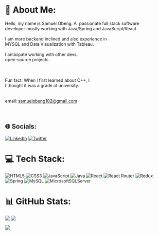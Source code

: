 # 💫 About Me:
Hello, my name is Samuel Obeng. A  passionate full stack software<br>developer mostly working with Java/Spring and JavaScript/React.<br><br> 
I am more backend inclined and also experience in <br>MYSQL and Data Visualization with Tableau.<br><br>I anticipate working with other devs.<br>                    open-source projects.<br><br><br>           
Fun fact: When I first learned about C++, I<br>I thought it was a grade at university.<br><br><br> email: samuelobeng102@gmail.com<br><br><br>


## 🌐 Socials:
[![LinkedIn](https://img.shields.io/badge/LinkedIn-%230077B5.svg?logo=linkedin&logoColor=white)](https://linkedin.com/in/https://www.linkedin.com/in/samuel-obeng-7282a61b3/?lipi=urn%3Ali%3Apage%3Ad_flagship3_feed%3B2VYNtivbSdKMd%2FihUxDbLA%3D%3D) [![Twitter](https://img.shields.io/badge/Twitter-%231DA1F2.svg?logo=Twitter&logoColor=white)](https://twitter.com/@samobeng14Dev) 

# 💻 Tech Stack:
![HTML5](https://img.shields.io/badge/html5-%23E34F26.svg?style=flat-square&logo=html5&logoColor=white) ![CSS3](https://img.shields.io/badge/css3-%231572B6.svg?style=flat-square&logo=css3&logoColor=white) ![JavaScript](https://img.shields.io/badge/javascript-%23323330.svg?style=flat-square&logo=javascript&logoColor=%23F7DF1E) ![Java](https://img.shields.io/badge/java-%23ED8B00.svg?style=flat-square&logo=java&logoColor=white) ![React](https://img.shields.io/badge/react-%2320232a.svg?style=flat-square&logo=react&logoColor=%2361DAFB) ![React Router](https://img.shields.io/badge/React_Router-CA4245?style=flat-square&logo=react-router&logoColor=white) ![Redux](https://img.shields.io/badge/redux-%23593d88.svg?style=flat-square&logo=redux&logoColor=white) ![Spring](https://img.shields.io/badge/spring-%236DB33F.svg?style=flat-square&logo=spring&logoColor=white) ![MySQL](https://img.shields.io/badge/mysql-%2300f.svg?style=flat-square&logo=mysql&logoColor=white) ![MicrosoftSQLServer](https://img.shields.io/badge/Microsoft%20SQL%20Sever-CC2927?style=flat-square&logo=microsoft%20sql%20server&logoColor=white)
# 📊 GitHub Stats:

<img align="left" src="https://github-readme-stats.vercel.app/api?username=samobeng14Dev&theme=darcula&hide_border=true&include_all_commits=false&count_private=false"/>

<img align="left" src="https://github-readme-streak-stats.herokuapp.com/?user=samobeng14Dev&theme=darcula&hide_border=true"/><br>

<img align="left" src="https://github-readme-stats.vercel.app/api/top-langs/?username=samobeng14Dev&theme=darcula&hide_border=true&include_all_commits=false&count_private=false&layout=compact"/>

<!-- Proudly created with GPRM ( https://gprm.itsvg.in ) -->
